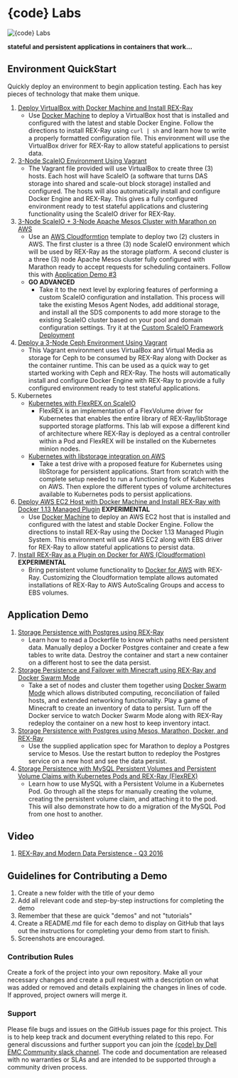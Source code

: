# {code} Labs

![{code} Labs](labs_header.jpg "{code} Labs")

**stateful and persistent applications in containers that work...**

## Environment QuickStart

Quickly deploy an environment to begin application testing. Each 
has key pieces of technology that make them unique.

1. [Deploy VirtualBox with Docker Machine and Install REX-Ray](https://github.com/codedellemc/labs/tree/master/setup-virtualbox-dockermachine)
    - Use [Docker Machine](https://github.com/docker/machine) to deploy a VirtualBox host that is installed and
    configured with the latest and stable Docker Engine. Follow the directions
    to install REX-Ray using `curl | sh` and learn how to write a properly
    formatted configuration file. This environment will use the VirtualBox
    driver for REX-Ray to allow stateful applications to persist data.
2. [3-Node ScaleIO Environment Using Vagrant](https://github.com/codedellemc/labs/tree/master/setup-scaleio-vagrant)
    - The Vagrant file provided will use VirtualBox to create three (3)
    hosts. Each host will have ScaleIO (a software that turns DAS
    storage into shared and scale-out block storage) installed and configured.
    The hosts will also automatically install and configure Docker Engine and
    REX-Ray. This gives a fully configured environment ready to test stateful
    applications and clustering functionality using the ScaleIO driver for
    REX-Ray.
3. [3-Node ScaleIO + 3-Node Apache Mesos Cluster with Marathon on AWS](http://scaleio-framework.readthedocs.io/en/latest/user-guide/demo/)
    - Use an [AWS Cloudformtion](https://aws.amazon.com/cloudformation/)
    template to deploy two (2) clusters in AWS. The first cluster is a three (3)
    node ScaleIO environment which will be used by REX-Ray as the storage
    platform. A second cluster is a three (3) node Apache Mesos cluster fully
    configured with Marathon ready to accept requests for scheduling containers.
    Follow this with [Application Demo #3](https://github.com/codedellemc/labs/tree/master/demo-persistence-with-postgres-marathon-docker)
    - **GO ADVANCED**
        + Take it to the next level by exploring features of performing a custom
        ScaleIO configuration and installation. This process will take the
        existing Mesos Agent Nodes, add additional storage, and install all
        the SDS components to add more storage to the existing ScaleIO cluster
        based on your pool and domain configuration settings. Try it at the 
        [Custom ScaleIO Framework Deployment](https://github.com/codedellemc/labs/tree/master/setup-scaleio-aws-custom)
4. [Deploy a 3-Node Ceph Environment Using Vagrant](https://github.com/codedellemc/vagrant/tree/master/ceph)
    - This Vagrant environment uses VirtualBox and Virtual Media as storage for
    Ceph to be consumed by REX-Ray along with Docker as the container runtime. This can be used as a quick way to get started working with Ceph and
    REX-Ray. The hosts will automatically install and configure Docker Engine
    with REX-Ray to provide a fully configured environment ready to test
    stateful applications.
5. Kubernetes
    - [Kubernetes with FlexREX on ScaleIO](https://github.com/codedellemc/labs/tree/master/demo-persistence-with-scaleio-kubernetes)
        + FlexREX is an implementation of a FlexVolume driver for Kubernetes
        that enables the entire library of REX-Ray/libStorage supported storage
        platforms. This lab will expose a different kind of architecture where
        REX-Ray is deployed as a central controller within a Pod and FlexREX
        will be installed on the Kubernetes minion nodes.
    - [Kubernetes with libstorage integration on AWS](https://github.com/codedellemc/labs/tree/master/demo-kubernetes-with-libstorage)
        + Take a test drive with a proposed feature for Kubernetes using
        libStorage for persistent applications. Start from scratch with the
        complete setup needed to run a functioning fork of Kubernetes on AWS.
        Then explore the different types of volume architectures available to
        Kubernetes pods to persist applications.
6. [Deploy AWS EC2 Host with Docker Machine and Install REX-Ray with Docker 1.13
Managed Plugin](https://github.com/codedellemc/labs/tree/master/setup-awsec2-docker-plugin)
**EXPERIMENTAL** 
    - Use [Docker Machine](https://github.com/docker/machine) to deploy an AWS
    EC2 host that is installed and configured with the latest and stable Docker
    Engine. Follow the directions to install REX-Ray using the Docker 1.13
    Managed Plugin System. This environment will use AWS EC2 along with EBS
    driver for REX-Ray to allow stateful applications to persist data.
7. [Install REX-Ray as a Plugin on Docker for AWS (Cloudformation)](https://github.com/codedellemc/labs/tree/master/setup-dockerforaws)
**EXPERIMENTAL** 
    - Bring persistent volume functionality to [Docker for AWS](https://docs.docker.com/docker-for-aws/) with REX-Ray. Customizing the Cloudformation template allows automated installations of REX-Ray to AWS AutoScaling Groups and access to EBS volumes.

## Application Demo

1. [Storage Persistence with Postgres using REX-Ray](https://github.com/codedellemc/labs/tree/master/demo-persistence-with-postgres-docker)
    - Learn how to read a Dockerfile to know which paths need persistent data.
    Manually deploy a Docker Postgres container and create a few tables to write
    data. Destroy the container and start a new container on a different host to
    see the data persist.
2. [Storage Persistence and Failover with Minecraft using REX-Ray and Docker Swarm Mode](https://github.com/codedellemc/labs/tree/master/demo-persistence-with-minecraft-docker)
    - Take a set of nodes and cluster them together using [Docker Swarm Mode](https://docs.docker.com/engine/swarm/)
    which allows distributed computing, reconciliation of failed hosts, and
    extended networking functionality. Play a game of Minecraft to create an
    inventory of data to persist. Turn off the Docker service to watch Docker
    Swarm Mode along with REX-Ray redeploy the container on a new host to keep
    inventory intact.
3. [Storage Persistence with Postgres using Mesos, Marathon, Docker, and REX-Ray](https://github.com/codedellemc/labs/tree/master/demo-persistence-with-postgres-marathon-docker)
    - Use the supplied application spec for Marathon to deploy a Postgres
    service to Mesos. Use the restart button to redeploy the Postgres service on
    a new host and see the data persist.
4. [Storage Persistence with MySQL Persistent Volumes and Persistent Volume
Claims with Kubernetes Pods and REX-Ray (FlexREX)](https://github.com/codedellemc/labs/tree/master/demo-persistence-with-scaleio-kubernetes#step-5-quick-and-simple-create-a-persistent-volume-and-utilize-it-in-a-pod)
    - Learn how to use MySQL with a Persistent Volume in a Kubernetes Pod. Go
    through all the steps for manually creating the volume, creating the
    persistent volume claim, and attaching it to the pod. This will also
    demonstrate how to do a migration of the MySQL Pod from one host to another.

## Video

1. [REX-Ray and Modern Data Persistence - Q3 2016](https://www.youtube.com/watch?v=EnMsUKSsK0s&list=PLbssOJyyvHuWiBQAg9EFWH570timj2fxt&index=2)

## Guidelines for Contributing a Demo

1. Create a new folder with the title of your demo
2. Add all relevant code and step-by-step instructions for completing the demo
3. Remember that these are quick "demos" and not "tutorials"
4. Create a README.md file for each demo to display on GitHub that lays out the instructions for completing your demo from start to finish.
5. Screenshots are encouraged. 

### Contribution Rules

Create a fork of the project into your own repository. Make all your necessary changes and create a pull request with a description on what was added or removed and details explaining the changes in lines of code. If approved, project owners will merge it.


### Support

Please file bugs and issues on the GitHub issues page for this project. This is to help keep track and document everything related to this repo. For general discussions and further support you can join the [{code} by Dell EMC Community slack channel](http://community.codedellemc.com/). The code and documentation are released with no warranties or SLAs and are intended to be supported through a community driven process.